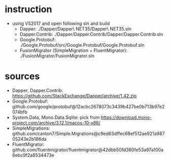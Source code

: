 # instruction
- using VS2017 and open following sln and build
  - Dapper: ./Dapper/Dapper\ NET35/Dapper\ NET35.sln
  - Dapper.Contrib: ./Dapper/Dapper.Contrib/Dapper/Dapper.Contrib.sln
  - Google.Protobuf: ./Google.Protobuf/src/Google.Protobuf/Google.Protobuf.sln 
  - FusionMigrator (SimpleMigration + FluentMigrator): ./FusionMigrator/FusionMigrator.sln

# sources
- Dapper, Dapper.Contrib: https://github.com/StackExchange/Dapper/archive/1.42.zip 
- Google.Protobuf: github.com/google/protobuf@12acbc2678073c3439b427be0b713b97e2074bfb
- System.Data, Mono.Data.Sqlite: pick from https://download.mono-project.com/archive/3.12.1/macos-10-x86/
- SimpleMigrations: github.com/canton7/Simple.Migrations@c9ed63dffec68ef512ae921a98705243e2b186da
- FluentMigrator: github.com/fluentmigrator/fluentmigrator@42dbb50fd360fe53a97a100a6ebc9f2a8534473e
